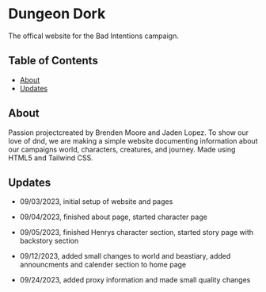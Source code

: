 # Dungeon Dork

The offical website for the Bad Intentions campaign.

## Table of Contents

- [About](#about)
- [Updates](#updates)

## About

Passion projectcreated by Brenden Moore and Jaden Lopez. To show our love of dnd, we are making a simple website documenting information about our campaigns world, characters, creatures, and journey. Made using HTML5 and Tailwind CSS.

## Updates

- 09/03/2023, initial setup of website and pages

- 09/04/2023, finished about page, started character page

- 09/05/2023, finished Henrys character section, started story page with backstory section

- 09/12/2023, added small changes to world and beastiary, added announcments and calender section to home page

- 09/24/2023, added proxy information and made small quality changes
